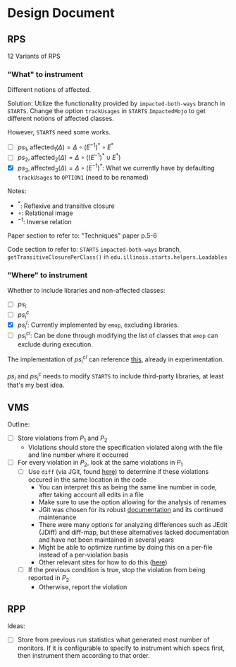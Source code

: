 # Design Document

## RPS

12 Variants of RPS

### "What" to instrument

Different notions of affected.

Solution: Utilize the functionality provided by `impacted-both-ways` branch in `STARTS`. Change the option `trackUsages` in `STARTS` `ImpactedMojo` to get different notions of affected classes.

However, `STARTS` need some works.

- [ ] $ps_1, \text{affected}_1(\Delta) = \Delta \circ (E^{-1})^* \circ E^*$
- [ ] $ps_2, \text{affected}_2(\Delta) = \Delta \circ ((E^{-1})^* \cup E^*)$
- [x] $ps_3, \text{affected}_3(\Delta) = \Delta \circ (E^{-1})^*$: What we currently have by defaulting `trackUsages` to `OPTION1` (need to be renamed)

Notes:

* $^*$: Reflexive and transitive closure
* $\circ$: Relational image
* $^{-1}$: Inverse relation

Paper section to refer to: "Techniques" paper p.5-6

Code section to refer to: `STARTS` `impacted-both-ways` branch, `getTransitiveClosurePerClass()` in `edu.illinois.starts.helpers.Loadables`

### "Where" to instrument

Whether to include libraries and non-affected classes:

- [ ] $ps_i$
- [ ] $ps_i^{c}$
- [x] $ps_i^{l}$: Currently implemented by `emop`, excluding libraries.
- [ ] $ps_i^{cl}$: Can be done through modifying the list of classes that `emop` can exclude during execution.

The implementation of $ps_i^{cl}$ can reference [this](https://github.com/thenewpyjiang/emop/commit/5ffd29ee744c8b728f315f113bbe0fe5126606c7), already in experimentation.

$ps_i$ and $ps_i^c$ needs to modify `STARTS` to include third-party libraries, at least that's my best idea.

## VMS

Outline:

- [ ] Store violations from $P_1$ and $P_2$
  - Violations should store the specification violated along with the file and line number where it occurred
- [ ] For every violation in $P_2$, look at the same violations in $P_1$
  - [ ] Use `diff` (via JGit, found [here](https://www.eclipse.org/jgit/download/)) to determine if these violations
        occured in the same location in the code
    - You can interpret this as being the same line number in code, after taking account all edits in a file
    - Make sure to use the option allowing for the analysis of renames
    - JGit was chosen for its robust [documentation](https://download.eclipse.org/jgit/site/6.3.0.202209071007-r/apidocs/org/eclipse/jgit/diff/package-summary.html) 
      and its continued maintenance
    - There were many options for analyzing differences such as JEdit (JDiff) and diff-map, but these alternatives
      lacked documentation and have not been maintained in several years
    - Might be able to optimize runtime by doing this on a per-file instead of a per-violation basis
    - Other relevant sites for how to do this ([here](https://www.codeaffine.com/2016/06/16/jgit-diff/))
  - [ ] If the previous condition is true, stop the violation from being reported in $P_2$
    - Otherwise, report the violation

## RPP

Ideas:

- [ ] Store from previous run statistics what generated most number of monitors. If it is configurable to specify to instrument which specs first, then instrument them according to that order.